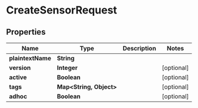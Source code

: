 

# CreateSensorRequest


## Properties

| Name | Type | Description | Notes |
|------------ | ------------- | ------------- | -------------|
|**plaintextName** | **String** |  |  |
|**version** | **Integer** |  |  [optional] |
|**active** | **Boolean** |  |  [optional] |
|**tags** | **Map&lt;String, Object&gt;** |  |  [optional] |
|**adhoc** | **Boolean** |  |  [optional] |



